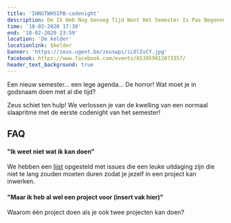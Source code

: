 ```yaml
---
title: 'IHNGTWHSIPB-codenight'
description: De Ik Heb Nog Genoeg Tijd Want Het Semester Is Pas Begonnen-Codenight
time: '18-02-2020 17:30'
end: '18-02-2020 23:59'
location: 'De kelder'
locationlink: $kelder
banner: 'https://zeus.ugent.be/zeuswpi/iLOlIvCY.jpg'
facebook: https://www.facebook.com/events/653959012073357/
header_text_background: true
---
```


Een nieuw semester... een lege agenda... De horror! Wat moet je in godsnaam doen met al die tijd? 

Zeus schiet ten hulp! We verlossen je van de kwelling van een normaal slaapritme met de eerste codenight van het semester!


## FAQ

#### "Ik weet niet wat ik kan doen"

We hebben een [lijst](https://git.zeus.gent/bestuur/drive/issues/52) opgesteld met issues die een leuke uitdaging zijn die niet te lang zouden moeten duren zodat je jezelf in een project kan inwerken.

#### "Maar ik heb al wel een project voor (insert vak hier)"

Waarom één project doen als je ook twee projecten kan doen?
